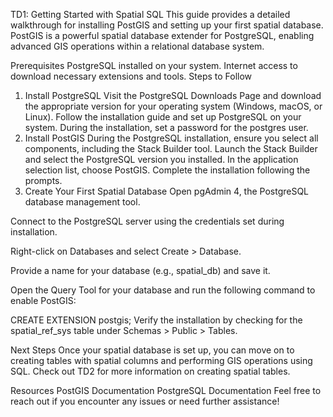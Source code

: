 TD1: Getting Started with Spatial SQL
This guide provides a detailed walkthrough for installing PostGIS and setting up your first spatial database. PostGIS is a powerful spatial database extender for PostgreSQL, enabling advanced GIS operations within a relational database system.

Prerequisites
PostgreSQL installed on your system.
Internet access to download necessary extensions and tools.
Steps to Follow
1. Install PostgreSQL
Visit the PostgreSQL Downloads Page and download the appropriate version for your operating system (Windows, macOS, or Linux).
Follow the installation guide and set up PostgreSQL on your system.
During the installation, set a password for the postgres user.
2. Install PostGIS
During the PostgreSQL installation, ensure you select all components, including the Stack Builder tool.
Launch the Stack Builder and select the PostgreSQL version you installed.
In the application selection list, choose PostGIS.
Complete the installation following the prompts.
3. Create Your First Spatial Database
Open pgAdmin 4, the PostgreSQL database management tool.

Connect to the PostgreSQL server using the credentials set during installation.

Right-click on Databases and select Create > Database.

Provide a name for your database (e.g., spatial_db) and save it.

Open the Query Tool for your database and run the following command to enable PostGIS:

CREATE EXTENSION postgis;
Verify the installation by checking for the spatial_ref_sys table under Schemas > Public > Tables.

Next Steps
Once your spatial database is set up, you can move on to creating tables with spatial columns and performing GIS operations using SQL. Check out TD2 for more information on creating spatial tables.

Resources
PostGIS Documentation
PostgreSQL Documentation
Feel free to reach out if you encounter any issues or need further assistance!
